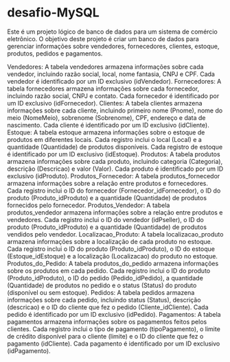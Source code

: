 # desafio-MySQL

Este é um projeto lógico de banco de dados para um sistema de comércio eletrônico.
O objetivo deste projeto é criar um banco de dados para gerenciar informações sobre vendedores, fornecedores, clientes, estoque, produtos, pedidos e pagamentos.

Vendedores: A tabela vendedores armazena informações sobre cada vendedor, incluindo razão social, local, nome fantasia, CNPJ e CPF. Cada vendedor é identificado por um ID exclusivo (idVendedor).
Fornecedores: A tabela fornecedores armazena informações sobre cada fornecedor, incluindo razão social, CNPJ e contato. Cada fornecedor é identificado por um ID exclusivo (idFornecedor).
Clientes: A tabela clientes armazena informações sobre cada cliente, incluindo primeiro nome (Pnome), nome do meio (NomeMeio), sobrenome (Sobrenome), CPF, endereço e data de nascimento. Cada cliente é identificado por um ID exclusivo (idCliente).
Estoque: A tabela estoque armazena informações sobre o estoque de produtos em diferentes locais. Cada registro inclui o local (Local) e a quantidade (Quantidade) de produtos disponíveis. Cada registro de estoque é identificado por um ID exclusivo (idEstoque).
Produtos: A tabela produtos armazena informações sobre cada produto, incluindo categoria (Categoria), descrição (Descricao) e valor (Valor). Cada produto é identificado por um ID exclusivo (idProduto).
Produtos_Fornecedor: A tabela produtos_fornecedor armazena informações sobre a relação entre produtos e fornecedores. Cada registro inclui o ID do fornecedor (Fornecedor_idFornecedor), o ID do produto (Produto_idProduto) e a quantidade (Quantidade) de produtos fornecidos pelo fornecedor.
Produtos_Vendedor: A tabela produtos_vendedor armazena informações sobre a relação entre produtos e vendedores. Cada registro inclui o ID do vendedor (idPseller), o ID do produto (Produto_idProduto) e a quantidade (Quantidade) de produtos vendidos pelo vendedor.
Localizacao_Produto: A tabela localizacao_produto armazena informações sobre a localização de cada produto no estoque. Cada registro inclui o ID do produto (Produto_idProduto), o ID do estoque (Estoque_idEstoque) e a localização (Localizacao) do produto no estoque.
Produtos_do_Pedido: A tabela produtos_do_pedido armazena informações sobre os produtos em cada pedido. Cada registro inclui o ID do produto (Produto_idProduto), o ID do pedido (Pedido_idPedido), a quantidade (Quantidade) de produtos no pedido e o status (Status) do produto (disponível ou sem estoque).
Pedidos: A tabela pedidos armazena informações sobre cada pedido, incluindo status (Status), descrição (descricao) e o ID do cliente que fez o pedido (Cliente_idCliente). Cada pedido é identificado por um ID exclusivo (idPedido).
Pagamentos: A tabela pagamentos armazena informações sobre os pagamentos feitos pelos clientes. Cada registro inclui o tipo de pagamento (tipoPagamento), o limite de crédito disponível para o cliente (limite) e o ID do cliente que fez o pagamento (idCliente). Cada pagamento é identificado por um ID exclusivo (idPagamento).
